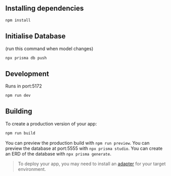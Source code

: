 ## Installing dependencies

```bash
npm install
```

## Initialise Database

(run this command when model changes)

```bash
npx prisma db push
```
## Development

Runs in port:5172

```bash
npm run dev
```

## Building

To create a production version of your app:

```bash
npm run build
```

You can preview the production build with `npm run preview`.
You can preview the database at port:5555 with `npx prisma studio`.
You can create an ERD of the database with `npx prisma generate`.

> To deploy your app, you may need to install an [adapter](https://kit.svelte.dev/docs/adapters) for your target environment.